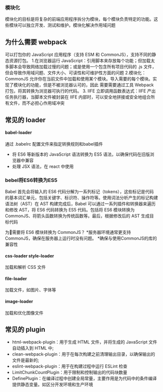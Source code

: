 ### 模块化
模块化的目标是将复杂的前端应用程序拆分为模块，每个模块负责特定的功能。这些模块可以独立开发、测试和维护。模块化解决作用域问题

## 为什么需要 webpack
可以打包你的 JavaScript 应用程序（支持 ESM 和 CommonJS），支持不同的静态资源打包。
1.在浏览器运行 JavaScript：引用脚本来存放每个功能；但加载太多脚本会导致网络加载过慢的问题；或是使用一个包含所有项目代码的 .js 文件，但会导致作用域问题、文件大小、可读性和可维护性方面的问题
2.模块化：CommonJS 允许你在当前文件中加载和使用某个模块。导入需要的每个模块。实现了模块化的功能，但是不被浏览器认可的，因此 需要需要通过工具 Webpack 打包，将其转换为浏览器可执行的代码。
3. IIFE 立即调用函数表达式：IIFE 产出任务执行器，当脚本文件被封装在 IIFE 内部时，可以安全地拼接或安全地组合所有文件，而不必担心作用域冲突

## 常见的 loader
#### babel-loader
通过 .babelrc 配置文件来指定转换规则和babel插件
* 将 ES6 等新版本的 JavaScript 语法转换为 ES5 语法，以确保代码在旧版浏览器中兼容
* 处理 JSX 语法，在 react 中使用

### bebel将ES6转换为ES5
Babel 首先会将输入的 ES6 代码分解为一系列标记（tokens），这些标记是代码的基本词汇单元，包括关键字、标识符、操作符等。使用词法分析产生的标记构建语法树（AST）在 AST 构建完成后，Babel 可以通过一系列插件和转换器来遍历和修改 AST，将 ES6 代码转换为 ES5 代码。包括将 ES6 模块转换为 CommonJS、将箭头函数转换为传统函数等。最后，根据修改后的 AST 生成目标代码

为🐎需要将 ES6 模块转换为 CommonJS？
*服务器环境通常更支持 CommonJS，确保在服务器上运行时没有问题。
*确保与使用CommonJS的库的兼容性

#### css-loader  style-loader 
加载和解析 CSS 文件

#### file-loader
加载文件，如图片、字体等

#### image-loader 
加载和优化图像文件

## 常见的 plugin
* html-webpack-plugin：用于生成 HTML 文件，并将生成的 JavaScript 文件自动插入到 HTML 中;
* clean-webpack-plugin：用于在每次构建之前清理输出目录，以确保输出的文件是最新的;
* eslint-webpack-plugin：用于在构建过程中运行 ESLint 检查
* LimitChunkCountPlugin：用于限制和控制输出的代码块数量
* DefinePlugin：在编译过程中创建全局常量，主要作用是为代码中的条件编译提供静态变量。如区分开发环境和生产环境
